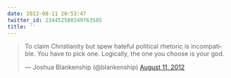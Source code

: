 ```yaml
---
date: 2012-08-11 20:53:47
twitter_id: 234452588349763585
title: ''
---
```


<blockquote class="twitter-tweet"><p lang="en" dir="ltr">To claim Christianity but spew hateful political rhetoric is incompatible. You have to pick one. Logically, the one you choose is your god.</p>&mdash; Joshua Blankenship (@blankenship) <a href="https://twitter.com/blankenship/status/234438951786663937?ref_src=twsrc%5Etfw">August 11, 2012</a></blockquote>
<script async src="https://platform.twitter.com/widgets.js" charset="utf-8"></script>
